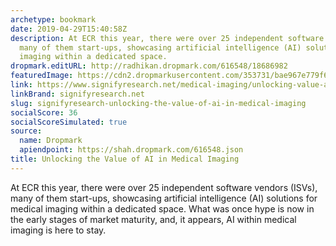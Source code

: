```yaml
---
archetype: bookmark
date: 2019-04-29T15:40:58Z
description: At ECR this year, there were over 25 independent software vendors (ISVs),
  many of them start-ups, showcasing artificial intelligence (AI) solutions for medical
  imaging within a dedicated space.
dropmark.editURL: http://radhikan.dropmark.com/616548/18686982
featuredImage: https://cdn2.dropmarkusercontent.com/353731/bae967e779f60b22f748be23726e4bd4e126f1ca03959edf960c71d1a2a17302/thumbnail/new-.png?Expires=1557430062&Signature=HOVmDrR2QjXKQee1LA4cmfmpfV4XsTXKH~hsJVTy3zvXVIUHfMcjTko2O07FuFdyvTOqu0nj46VK9f8kGHGwSOBKi8I~VXF~yks3FKb3fAobNCjQV9jRCF4mndVtQ225WpHCb19OquymIEMfx0Yeaza6BG4UNaVAngDMYjCBQ0iJnrV9jC~TVrqWJUAvkxCqJOBPYmETMUZ2N-0cKDpjiLuMGCJX24PEZ8uVztqlzMKg-HEwyIwjfeMp8id45kiG1bK9wcEeTyTn6U7~w1Afei9J64llsyVX~dnJvwgr0ECoelVuIiEFgXD-TyavWvnHi355OyYst5EONkqLEiD9rQ__&Key-Pair-Id=APKAITQYWVEN757ZA4KQ
link: https://www.signifyresearch.net/medical-imaging/unlocking-value-ai-medical-imaging/
linkBrand: signifyresearch.net
slug: signifyresearch-unlocking-the-value-of-ai-in-medical-imaging
socialScore: 36
socialScoreSimulated: true
source:
  name: Dropmark
  apiendpoint: https://shah.dropmark.com/616548.json
title: Unlocking the Value of AI in Medical Imaging
---
```

At ECR this year, there were over 25 independent software vendors (ISVs), many of them start-ups, showcasing artificial intelligence (AI) solutions for medical imaging within a dedicated space. What was once hype is now in the early stages of market maturity, and, it appears, AI within medical imaging is here to stay.